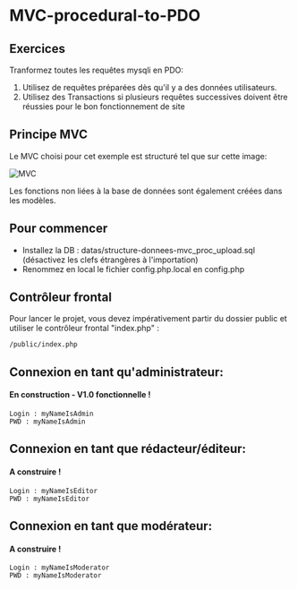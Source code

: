 # MVC-procedural-to-PDO

## Exercices
Tranformez toutes les requêtes mysqli en PDO:
1) Utilisez de requêtes préparées dès qu'il y a des données utilisateurs.
2) Utilisez des Transactions si plusieurs requêtes successives doivent être réussies pour le bon fonctionnement de site

## Principe MVC
Le MVC choisi pour cet exemple est structuré tel que sur cette image:

![MVC](https://github.com/mikhawa/MVC-procedural-with-upload/raw/main/datas/MVC.png "MVC")

Les fonctions non liées à la base de données sont également créées dans les modèles.



## Pour commencer
- Installez la DB : datas/structure-donnees-mvc_proc_upload.sql (désactivez les clefs étrangères à l'importation)
- Renommez en local le fichier config.php.local en config.php

## Contrôleur frontal
Pour lancer le projet, vous devez impérativement partir du dossier public et utiliser le contrôleur frontal "index.php" :
    
    /public/index.php
    
## Connexion en tant qu'administrateur:
#### En construction - V1.0 fonctionnelle !
    Login : myNameIsAdmin
    PWD : myNameIsAdmin
    
## Connexion en tant que rédacteur/éditeur:
#### A construire !
    Login : myNameIsEditor
    PWD : myNameIsEditor
    
## Connexion en tant que modérateur:
#### A construire !
    Login : myNameIsModerator
    PWD : myNameIsModerator    
